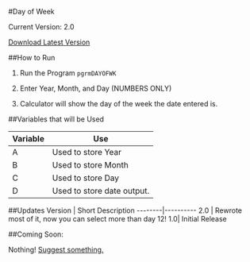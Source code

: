 #Day of Week

Current Version: 2.0

[Download Latest Version](https://github.com/Chewsterchew/Ti84-Programs/raw/master/dayofweek/DAYOFWK.8xp)

##How to Run

1) Run the Program `pgrmDAYOFWK`

2) Enter Year, Month, and Day (NUMBERS ONLY)

3) Calculator will show the day of the week the date entered is.

##Variables that will be Used

Variable | Use
-------|------
A | Used to store Year
B | Used to store Month
C | Used to store Day
D | Used to store date output.

##Updates
Version | Short Description
--------|----------
2.0 | Rewrote most of it, now you can select more than day 12!
1.0| Initial Release

##Coming Soon:

Nothing! [Suggest something.](https://github.com/Chewsterchew/Ti84-Programs/issues/new)
